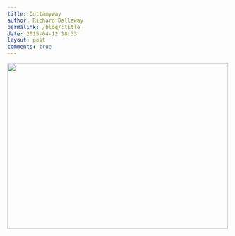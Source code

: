 ```yaml
---
title: Outtamyway
author: Richard Dallaway
permalink: /blog/:title
date: 2015-04-12 18:33
layout: post
comments: true
---
```


<div><a href="//static.skitters.dallaway.com/tp_2015-04-12_15_27_24.jpg"><img src="//static.skitters.dallaway.com/tp_thumb_2015-04-12_15_27_24.jpg" width="500" height="375"/></a></div>


  
      
